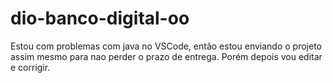 # dio-banco-digital-oo
Estou com problemas com java no VSCode, então estou enviando o projeto assim mesmo para nao perder o prazo de entrega. Porém depois vou editar e corrigir.
